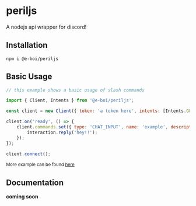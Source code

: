 # periljs

A nodejs api wrapper for discord!

## Installation

```
npm i @e-boi/periljs
```

## Basic Usage

```js
// this example shows a basic usage of slash commands

import { Client, Intents } from '@e-boi/periljs';

const client = new Client({ token: 'a token here', intents: [Intents.GUILDS] });

client.on('ready', () => {
	client.commands.set({ type: 'CHAT_INPUT', name: 'example', description: 'example slash command made with periljs' }, interaction => {
		interaction.reply('hey!!');
	});
});

client.connect();
```

<p style="font-size: 12px;">More example can be found <a href="https://github.com/E-boi/periljs/tree/main/ex">here</a></p>

## Documentation

**coming soon**
